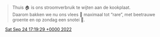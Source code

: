 > Thuis 🏠 is ons stroomverbruik te wijten aan de kookplaat\.   
> Daarom bakken we nu ons vlees 🥩 maximaal tot “rare”, met beetrauwe groente en op zondag een snotei 🥚\.

<img src="../../media/tweet.ico" width="12" /> [Sat Sep 24 17:19:29 +0000 2022](https://twitter.com/DromerDenker/status/1573723811542929411)